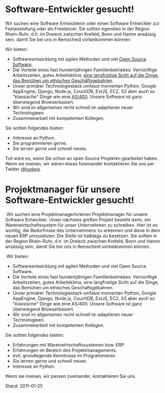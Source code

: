 Software-Entwickler gesucht!
============================

Wir suchen eine Software Entwicklerin oder einen Software Entwickler zur Festanstellung oder als Freelancer.
Sie sollten irgendwo in der Region Rhein-Ruhr, d.h. im Dreieck zwischen Krefeld, Bonn und Hamm ansässig sein,
damit Sie bei uns in Remscheid vorbeikommen können:


Wir bieten:

* Softwareentwicklung mit agilen Methoden und viel [Open Source Software][0].
* Die Vorteile eines fast hundertjährigen Familienbetriebes: Vernünftige Arbeitszeiten, gutes Arbeitsklima,
  [eine langfristige Sicht auf die Dinge][1], [das Bemühen um ethisches Geschäftsgebahren][2].
* Unser primärer Technologiestack umfasst momentan Python, Google AppEngine, Django, Node.js, CouchDB,
  ExtJS, EC2, S3 aber auch so "klassische" Dinge wie eine [AS/400][3]. Unsere Software ist ganz überwiegend
  Browserbasiert.
* Wir sind im allgemeinen recht schnell im adaptieren neuer Technologieen.
* Zusammenarbeit mit kompetenten Kollegen. 


Sie sollten folgendes bieten:

* Interesse an Python.
* Sie programmieren gerne.
* Sie lernen gerne und schnell neues.

Toll wäre es, wenn Sie schon an open Source Projekten gearbeitet haben. Wenn sie meinen, wir wären etwas
füreinander kontaktieren Sie uns per Twitter [@hudora][4].


[0]: https://github.com/hudora/
[1]: http://www.amazon.de/Art-Long-View-Planning-Uncertain/dp/0385267320
[2]: http://www.hudora.de/news/2009/11/23/green-it-bei-hudora/
[3]: http://de.wikipedia.org/wiki/System_i
[4]: http://twitter.com/hudora




Projektmanager für unsere Software-Entwickler gesucht! 
======================================================

 Wir suchen eine Projektmanagerin/einen Projektmanager für unsere Software Entwickler. Unser nächstes großen Projekt besteht darin, ein Warenwirtschaftssystem für unser Unternehmen zu schreiben. Hier ist es wichtig, die Bedürfnisse des Unternehmens zu erkennen und diese in dem neuen ERP umzusetzen. Die Stelle ist halbtags zu besetzen. Sie sollten in der Region Rhein-Ruhr, d.h. im Dreieck zwischen Krefeld, Bonn und Hamm ansässig sein, damit Sie bei uns in Remscheid vorbeikommen können. 

 Wir bieten:
* Softwareentwicklung mit agilen Methoden und viel Open Source Software. 
* Die Vorteile eines fast hundertjährigen Familienbetriebes: Vernünftige Arbeitszeiten, gutes Arbeitsklima, eine langfristige Sicht auf die Dinge, das Bemühen um ethisches Geschäftsgebahren. 
* Unser primärer Technologiestack umfasst momentan Python, Google AppEngine, Django, Node.js, CouchDB, ExtJS, EC2, S3 aber auch so "klassische" Dinge wie eine AS/400. Unsere Software ist ganz überwiegend Browserbasiert. 
* Wir sind im allgemeinen recht schnell im adaptieren neuer Technologieen. 
* Zusammenarbeit mit kompetenten Kollegen.

Sie sollten folgendes bieten:

* Erfahrungen mit Warenwirtschaftssystemen bzw. ERP
* Erfahrungen im Bereich des Projektmanagements. 
* evtl. grundlegende Kenntnisse im Programmieren 
* Sie lernen gerne und schnell neues.
* Interesse an Python

Wenn sie meinen, wir passen zueinander, kontaktieren Sie uns.

Stand: 2011-01-25